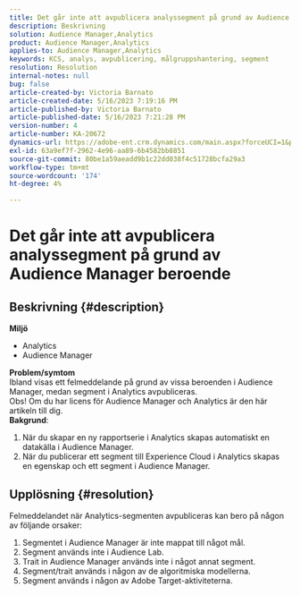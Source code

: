 ```yaml
---
title: Det går inte att avpublicera analyssegment på grund av Audience Manager beroende
description: Beskrivning
solution: Audience Manager,Analytics
product: Audience Manager,Analytics
applies-to: Audience Manager,Analytics
keywords: KCS, analys, avpublicering, målgruppshantering, segment
resolution: Resolution
internal-notes: null
bug: false
article-created-by: Victoria Barnato
article-created-date: 5/16/2023 7:19:16 PM
article-published-by: Victoria Barnato
article-published-date: 5/16/2023 7:21:28 PM
version-number: 4
article-number: KA-20672
dynamics-url: https://adobe-ent.crm.dynamics.com/main.aspx?forceUCI=1&pagetype=entityrecord&etn=knowledgearticle&id=08620c86-1ef4-ed11-8848-6045bd006ce9
exl-id: 63a9ef7f-2962-4e96-aa89-6b4582bb8851
source-git-commit: 80be1a59aeadd9b1c22dd038f4c51728bcfa29a3
workflow-type: tm+mt
source-wordcount: '174'
ht-degree: 4%

---
```


# Det går inte att avpublicera analyssegment på grund av Audience Manager beroende

## Beskrivning {#description}

<b>Miljö</b>
- Analytics 
- Audience Manager

<b>Problem/symtom</b><br>Ibland visas ett felmeddelande på grund av vissa beroenden i Audience Manager, medan segment i Analytics avpubliceras.<br>Obs! Om du har licens för Audience Manager och Analytics är den här artikeln till dig.
 <br><b>Bakgrund</b>:
1. När du skapar en ny rapportserie i Analytics skapas automatiskt en datakälla i Audience Manager.
2. När du publicerar ett segment till Experience Cloud i Analytics skapas en egenskap och ett segment i Audience Manager.



## Upplösning {#resolution}


Felmeddelandet när Analytics-segmenten avpubliceras kan bero på någon av följande orsaker:

1. Segmentet i Audience Manager är inte mappat till något mål.
2. Segment används inte i Audience Lab.
3. Trait in Audience Manager används inte i något annat segment.
4. Segment/trait används i någon av de algoritmiska modellerna.
5. Segment används i någon av Adobe Target-aktiviteterna.
